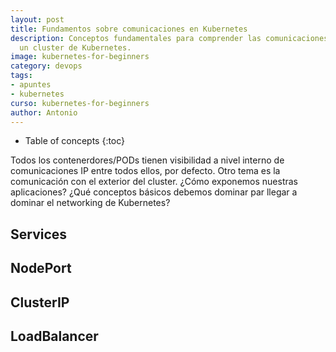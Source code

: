 ```yaml
---
layout: post
title: Fundamentos sobre comunicaciones en Kubernetes
description: Conceptos fundamentales para comprender las comunicaciones dentro de
  un cluster de Kubernetes.
image: kubernetes-for-beginners
category: devops
tags:
- apuntes
- kubernetes
curso: kubernetes-for-beginners
author: Antonio
---
```

- Table of concepts
{:toc}

Todos los contenerdores/PODs tienen visibilidad a nivel interno de comunicaciones IP entre todos ellos, por defecto. Otro tema es la comunicación con el exterior del cluster. ¿Cómo exponemos nuestras aplicaciones? ¿Qué conceptos básicos debemos dominar par llegar a dominar el networking de Kubernetes?


## Services

## NodePort

## ClusterIP

## LoadBalancer